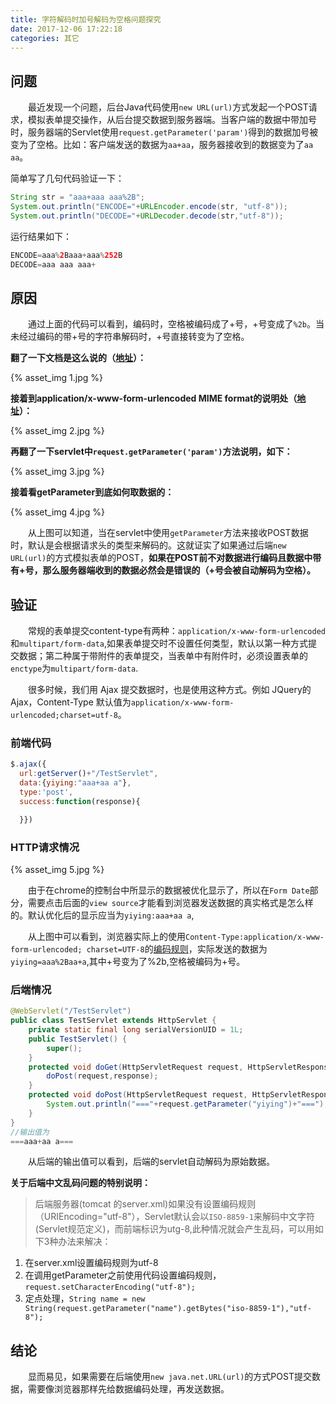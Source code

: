 ```yaml
---
title: 字符解码时加号解码为空格问题探究
date: 2017-12-06 17:22:18
categories: 其它
---
```


## 问题

&emsp;&emsp;最近发现一个问题，后台Java代码使用`new URL(url)`方式发起一个POST请求，模拟表单提交操作，从后台提交数据到服务器端。当客户端的数据中带加号时，服务器端的Servlet使用`request.getParameter('param')`得到的数据加号被变为了空格。比如：客户端发送的数据为`aa+aa`，服务器接收到的数据变为了`aa aa`。  

简单写了几句代码验证一下：
```java
String str = "aaa+aaa aaa%2B";
System.out.println("ENCODE="+URLEncoder.encode(str, "utf-8"));
System.out.println("DECODE="+URLDecoder.decode(str,"utf-8"));
```

运行结果如下：
```java
ENCODE=aaa%2Baaa+aaa%252B
DECODE=aaa aaa aaa+
```

## 原因

&emsp;&emsp;通过上面的代码可以看到，编码时，空格被编码成了+号，+号变成了`%2b`。当未经过编码的带+号的字符串解码时，+号直接转变为了空格。  

**翻了一下文档是这么说的（<a href="https://docs.oracle.com/javase/6/docs/api/java/net/URLEncoder.html">地址</a>）：**

{% asset_img 1.jpg %}

**接着到application/x-www-form-urlencoded MIME format的说明处（<a href="https://www.w3.org/TR/html4/interact/forms.html#h-17.13.4">地址</a>）：**

{% asset_img 2.jpg %}

**再翻了一下servlet中`request.getParameter('param')`方法说明，如下：**

{% asset_img 3.jpg %}

**接着看getParameter到底如何取数据的：**

{% asset_img 4.jpg %}

&emsp;&emsp;从上图可以知道，当在servlet中使用`getParameter`方法来接收POST数据时，默认是会根据请求头的类型来解码的。这就证实了如果通过后端`new URL(url)`的方式模拟表单的POST，**如果在POST前不对数据进行编码且数据中带有+号，那么服务器端收到的数据必然会是错误的（+号会被自动解码为空格）。**

## 验证

&emsp;&emsp;常规的表单提交content-type有两种：`application/x-www-form-urlencoded`和`multipart/form-data`,如果表单提交时不设置任何类型，默认以第一种方式提交数据；第二种属于带附件的表单提交，当表单中有附件时，必须设置表单的`enctype`为`multipart/form-data`.

&emsp;&emsp;很多时候，我们用 Ajax 提交数据时，也是使用这种方式。例如 JQuery的 Ajax，Content-Type 默认值为`application/x-www-form-urlencoded;charset=utf-8`。

### 前端代码
```javascript
$.ajax({
  url:getServer()+"/TestServlet",
  data:{yiying:"aaa+aa a"},
  type:'post',
  success:function(response){

  }})
```

### HTTP请求情况

{% asset_img 5.jpg %}

&emsp;&emsp;由于在chrome的控制台中所显示的数据被优化显示了，所以在`Form Date`部分，需要点击后面的`view source`才能看到浏览器发送数据的真实格式是怎么样的。默认优化后的显示应当为`yiying:aaa+aa a`,

&emsp;&emsp;从上图中可以看到，浏览器实际上的使用`Content-Type:application/x-www-form-urlencoded; charset=UTF-8`的<a href="https://www.w3.org/TR/html4/interact/forms.html#h-17.13.4">编码规则</a>，实际发送的数据为`yiying=aaa%2Baa+a`,其中+号变为了%2b,空格被编码为+号。

### 后端情况

```java
@WebServlet("/TestServlet")
public class TestServlet extends HttpServlet {
	private static final long serialVersionUID = 1L;
    public TestServlet() {
        super();
    }
	protected void doGet(HttpServletRequest request, HttpServletResponse response) throws ServletException, IOException {
		doPost(request,response);
	}
	protected void doPost(HttpServletRequest request, HttpServletResponse response) throws ServletException, IOException {
		System.out.println("==="+request.getParameter("yiying")+"===");
	}
}
//输出值为
===aaa+aa a===
```
&emsp;&emsp;从后端的输出值可以看到，后端的servlet自动解码为原始数据。

**关于后端中文乱码问题的特别说明：**
> 后端服务器(tomcat 的server.xml)如果没有设置编码规则（URIEncoding="utf-8"），Servlet默认会以`ISO-8859-1`来解码中文字符(Servlet规范定义)，而前端标识为utg-8,此种情况就会产生乱码，可以用如下3种办法来解决：
1. 在server.xml设置编码规则为utf-8
2. 在调用getParameter之前使用代码设置编码规则，`request.setCharacterEncoding("utf-8");`
3. 定点处理，`String name = new String(request.getParameter("name").getBytes("iso-8859-1"),"utf-8");`

## 结论

&emsp;&emsp;显而易见，如果需要在后端使用`new java.net.URL(url)`的方式POST提交数据，需要像浏览器那样先给数据编码处理，再发送数据。
